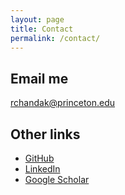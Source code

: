 ```yaml
---
layout: page
title: Contact
permalink: /contact/
---
```


## Email me
[rchandak@princeton.edu](mailto:rchandak@princeton.edu)

## Other links
- [GitHub](https://github.com/rajitachandak)
- [LinkedIn](https://www.linkedin.com/in/rajitachandak/)
- [Google Scholar](https://scholar.google.com/citations?user=q3fB9gYAAAAJ&hl=en)
